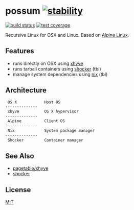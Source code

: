 # possum [![stability][0]][1]
[![build status][4]][5] [![test coverage][6]][7]

Recursive Linux for OSX and Linux. Based on [Alpine Linux][11].

## Features
- runs directly on OSX using [xhyve][8]
- runs tarball containers using [shocker][9] (tbi)
- manage system dependencies using [nix][10] (tbi)

## Architecture
```txt
 OS X            Host OS
--------------
 xhyve           OS X hypervisor
--------------
 Alpine          Client OS
--------------
 Nix             System package manager
--------------
 Shocker         Container manager
```

## See Also
- [pagetable/xhyve](http://www.pagetable.com/?p=831)
- [shocker][9]

## License
[MIT](https://tldrlegal.com/license/mit-license)

[0]: https://img.shields.io/badge/stability-experimental-orange.svg?style=flat-square
[1]: https://nodejs.org/api/documentation.html#documentation_stability_index
[4]: https://img.shields.io/travis/yoshuawuyts/possum/master.svg?style=flat-square
[5]: https://travis-ci.org/yoshuawuyts/possum
[6]: https://img.shields.io/codecov/c/github/yoshuawuyts/possum/master.svg?style=flat-square
[7]: https://codecov.io/github/yoshuawuyts/possum
[8]: https://github.com/mist64/xhyve
[9]: https://github.com/stamf/shocker
[10]: https://github.com/NixOS/nix
[11]: http://www.alpinelinux.org/
